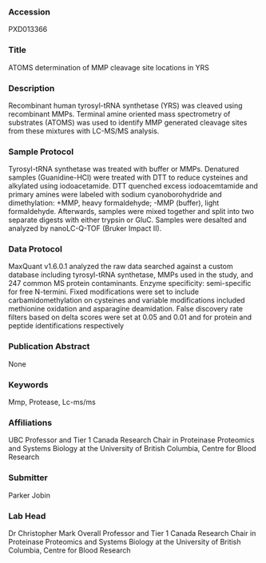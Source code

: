 ### Accession
PXD013366

### Title
ATOMS determination of MMP cleavage site locations in YRS

### Description
Recombinant human tyrosyl-tRNA synthetase (YRS) was cleaved using recombinant MMPs. Terminal amine oriented mass spectrometry of substrates (ATOMS) was used to identify MMP generated cleavage sites from these mixtures with LC-MS/MS analysis.

### Sample Protocol
Tyrosyl-tRNA synthetase was treated with buffer or MMPs. Denatured samples (Guanidine-HCl) were treated with DTT to reduce cysteines and alkylated using iodoacetamide. DTT quenched excess iodoacemtamide and primary amines were labeled with sodium cyanoborohydride and dimethylation: +MMP, heavy formaldehyde; -MMP (buffer), light formaldehyde. Afterwards, samples were mixed together and split into two separate digests with either trypsin or GluC. Samples were desalted and analyzed by nanoLC-Q-TOF (Bruker Impact II).

### Data Protocol
MaxQuant v1.6.0.1 analyzed the raw data searched against a custom database including tyrosyl-tRNA synthetase, MMPs used in the study, and 247 common MS protein contaminants. Enzyme specificity: semi-specific for free N-termini. Fixed modifications were set to include carbamidomethylation on cysteines and variable modifications included methionine oxidation and asparagine deamidation. False discovery rate filters based on delta scores were set at 0.05 and 0.01 and for protein and peptide identifications respectively

### Publication Abstract
None

### Keywords
Mmp, Protease, Lc-ms/ms

### Affiliations
UBC
Professor and Tier 1 Canada Research Chair in Proteinase Proteomics and Systems Biology at the University of British Columbia, Centre for Blood Research

### Submitter
Parker Jobin

### Lab Head
Dr Christopher Mark Overall
Professor and Tier 1 Canada Research Chair in Proteinase Proteomics and Systems Biology at the University of British Columbia, Centre for Blood Research


